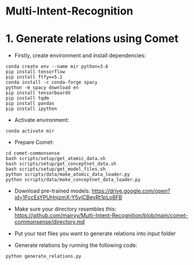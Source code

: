 # Multi-Intent-Recognition

<h1>1. Generate relations using Comet</h1>

- Firstly, create environment and install dependencies:

```
conda create env --name mir python=3.6
pip install tensorflow
pip install ftfy==5.1
conda install -c conda-forge spacy
python -m spacy download en
pip install tensorboardX
pip install tqdm
pip install pandas
pip install ipython
```

- Activate environment:

```
conda activate mir
```

- Prepare Comet:

```
cd comet-commonsense
bash scripts/setup/get_atomic_data.sh
bash scripts/setup/get_conceptnet_data.sh
bash scripts/setup/get_model_files.sh
python scripts/data/make_atomic_data_loader.py
python scripts/data/make_conceptnet_data_loader.py
```

- Download pre-trained models: https://drive.google.com/open?id=1FccEsYPUHnjzmX-Y5vjCBeyRt1pLo8FB

- Make sure your directory resembles this: https://github.com/mairyy/Multi-Intent-Recognition/blob/main/comet-commonsense/directory.md
    
- Put your text files you want to generate relations into input folder

- Generate relations by running the following code:

```
python generate_relations.py 
```
